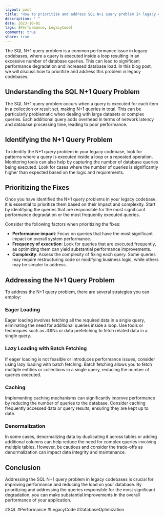 ```yaml
---
layout: post
title: "How to prioritize and address SQL N+1 query problem in legacy codebases"
description: " "
date: 2023-10-01
tags: [Performance, LegacyCode]
comments: true
share: true
---
```


The SQL N+1 query problem is a common performance issue in legacy codebases, where a query is executed inside a loop resulting in an excessive number of database queries. This can lead to significant performance degradation and increased database load. In this blog post, we will discuss how to prioritize and address this problem in legacy codebases.

## Understanding the SQL N+1 Query Problem

The SQL N+1 query problem occurs when a query is executed for each item in a collection or result set, making N+1 queries in total. This can be particularly problematic when dealing with large datasets or complex queries. Each additional query adds overhead in terms of network latency and database processing time, leading to poor performance.

## Identifying the N+1 Query Problem

To identify the N+1 query problem in your legacy codebase, look for patterns where a query is executed inside a loop or a repeated operation. Monitoring tools can also help by capturing the number of database queries being executed. Look for cases where the number of queries is significantly higher than expected based on the logic and requirements.

## Prioritizing the Fixes

Once you have identified the N+1 query problems in your legacy codebase, it is essential to prioritize them based on their impact and complexity. Start by identifying the queries that are responsible for the most significant performance degradation or the most frequently executed queries.

Consider the following factors when prioritizing the fixes:
- **Performance impact**: Focus on queries that have the most significant impact on overall system performance.
- **Frequency of execution**: Look for queries that are executed frequently, as optimizing them can yield substantial performance improvements.
- **Complexity**: Assess the complexity of fixing each query. Some queries may require restructuring code or modifying business logic, while others may be simpler to address.

## Addressing the N+1 Query Problem

To address the N+1 query problem, there are several strategies you can employ:

### Eager Loading
Eager loading involves fetching all the required data in a single query, eliminating the need for additional queries inside a loop. Use tools or techniques such as JOINs or data prefetching to fetch related data in a single query.

### Lazy Loading with Batch Fetching
If eager loading is not feasible or introduces performance issues, consider using lazy loading with batch fetching. Batch fetching allows you to fetch multiple entities or collections in a single query, reducing the number of queries executed.

### Caching
Implementing caching mechanisms can significantly improve performance by reducing the number of queries to the database. Consider caching frequently accessed data or query results, ensuring they are kept up to date.

### Denormalization
In some cases, denormalizing data by duplicating it across tables or adding additional columns can help reduce the need for complex queries involving multiple tables. However, be cautious and consider the trade-offs as denormalization can impact data integrity and maintenance.

## Conclusion

Addressing the SQL N+1 query problem in legacy codebases is crucial for improving performance and reducing the load on your database. By prioritizing and addressing the queries responsible for the most significant degradation, you can make substantial improvements in the overall performance of your application.

#SQL #Performance #LegacyCode #DatabaseOptimization